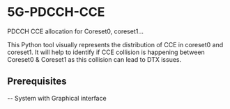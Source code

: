 # 5G-PDCCH-CCE
PDCCH CCE allocation for Coreset0, coreset1...

This Python tool visually represents the distribution of CCE in coreset0 and coreset1. It will help to identify if CCE collision is happening between Coreset0 & Coreset1 as this collision can lead to DTX issues.


Prerequisites
-------------
-- System with Graphical interface
